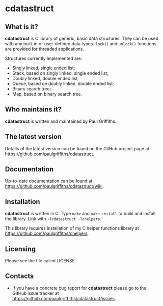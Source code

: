 cdatastruct
===========

What is it?
-----------

**cdatastruct** is C library of generic, basic data structures. They can
be used with any built-in or user-defined data types. `lock()` and
`unlock()` functions are provided for threaded applications.

Structures currently implemented are:
- Singly linked, single ended list;
- Stack, based on singly linked, single ended list;
- Doubly linked, double ended list;
- Queue, based on doubly linked, double ended list;
- Binary search tree;
- Map, based on binary search tree.

Who maintains it?
-----------------
**cdatastruct** is written and maintained by Paul Griffiths.

The latest version
------------------
Details of the latest version can be found on the GitHub project page at
<https://github.com/paulgriffiths/cdatastruct>.

Documentation
-------------
Up-to-date documentation can be found at
<https://github.com/paulgriffiths/cdatastruct/wiki>.

Installation
------------
**cdatastruct** is written in C. Type `make` and `make install` to build
and install the library. Link with `-lcdatastruct -lchelpers`.

This library requires installation of my C helper functions library at
<https://github.com/paulgriffiths/chelpers>.

Licensing
---------
Please see the file called LICENSE.

Contacts
--------
* If you have a concrete bug report for **cdatastruct** please go to the GitHub
issue tracker at <https://github.com/paulgriffiths/cdatastruct/issues>.
